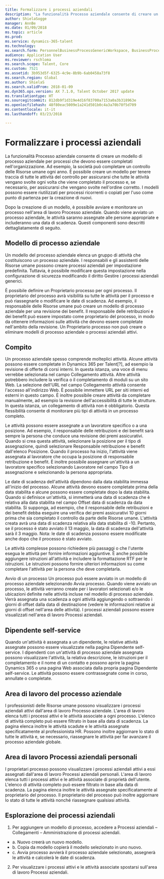 ```yaml
---
title: Formalizzare i processi aziendali
description: "La funzionalità Processo aziendale consente di creare un modello di processo aziendale per processi che devono essere completati nell'organizzazione."
author: ShielaSogge
manager: AnnBe
ms.date: 01/09/2018
ms.topic: article
ms.prod: 
ms.service: dynamics-365-talent
ms.technology: 
ms.search.form: PersonnelBusinessProcessGenericWorkspace, BusinessProcessGenericTemplateListpage, BusinessProcessGenericMyTemplates, BusinessProcessGroupAssignment
audience: Application User
ms.reviewer: rschloma
ms.search.scope: Talent, Core
ms.custom: 7521
ms.assetid: 3b953d5f-6325-4c9e-8b9b-6ab0458a73f8
ms.search.region: Global
ms.author: ShielaS
ms.search.validFrom: 2018-01-09
ms.dyn365.ops.version: AX 7.1.0, Talent October 2017 update
ms.translationtype: HT
ms.sourcegitcommit: 812db9f1d319e4d16f83700a7153a0a3b318963e
ms.openlocfilehash: 48f80eac5009e1a241d501b0c4a3a70b78f5d709
ms.contentlocale: it-it
ms.lasthandoff: 03/23/2018

---
```

# <a name="formalize-business-processes"></a>Formalizzare i processi aziendali
La funzionalità Processo aziendale consente di creare un modello di processo aziendale per processi che devono essere completati nell'organizzazione. Ad esempio, la società può completare un controllo delle Risorse umane ogni anno. È possibile creare un modello per tenere traccia di tutte le attività del controllo per assicurarsi che tutte le attività vengano svolte ogni volta che viene completato il processo e, se necessario, per assicurarsi che vengano svolte nell'ordine corretto. I modelli possono essere riutilizzati per processi ricorrenti o copiati per l'uso come punto di partenza per la creazione di nuovi.

Dopo la creazione di un modello, è possibile avviare e monitorare un processo nell'area di lavoro Processo aziendale.  Quando viene avviato un processo aziendale, le attività saranno assegnate alle persone appropriate e includeranno una data di scadenza. Questi componenti sono descritti dettagliatamente di seguito.

## <a name="business-process-template"></a>Modello di processo aziendale
Un modello del processo aziendale elenca un gruppo di attività che costituiscono un processo aziendale. I responsabili e gli assistenti delle Risorse umane possono creare processi aziendali per impostazione predefinita.  Tuttavia, è possibile modificare questa impostazione nella configurazione di sicurezza modificando il diritto Gestire i processi aziendali generici.

È possibile definire un Proprietario processo per ogni processo.  Il proprietario del processo avrà visibilità su tutte le attività per il processo e può riassegnarle o modificare le date di scadenza.  Ad esempio, il responsabile delle Risorse umane può creare un modello di processo aziendale per una revisione dei benefit.  Il responsabile delle retribuzioni e dei benefit può essere impostato come proprietario del processo, in modo da ottenere informazioni sulle attività che devono essere completate nell'ambito della revisione.  Un Proprietario processo non può creare o eliminare modelli di processo aziendale o processi aziendali attivi.

## <a name="task"></a>Compito
Un processo aziendale spesso comprende molteplici attività. Alcune attività possono essere completate in Dynamics 365 per Talent[?], ad esempio la revisione di offerte di corsi interni. In questa istanza, una voce di menu verrebbe selezionata nel campo Collegamento attività. Altre attività potrebbero includere la verifica o il completamento di moduli su un sito Web. La selezione dell'URL nel campo Collegamento attività consente l'accesso all'indirizzo Web. È possibile immettere URL per siti interni ed esterni in questo campo. È inoltre possibile creare attività da completare manualmente, ad esempio la revisione dell'accessibilità di tutte le strutture. In questa istanza, un collegamento di attività non è obbligatorio. Questa flessibilità consente di monitorare più tipi di attività in un processo completo.

Le attività possono essere assegnate a un lavoratore specifico o a una posizione. Ad esempio, il responsabile delle retribuzioni e dei benefit sarà sempre la persona che conduce una revisione dei premi assicurativi.   Quando si crea questa attività, selezionare la posizione per il tipo di assegnazione, quindi selezionare Responsabile retribuzione e benefit dall'elenco Posizione. Quando il processo ha inizio, l'attività viene assegnata al lavoratore che occupa la posizione di responsabile retribuzione e benefit. È inoltre possibile assegnare un'attività a un lavoratore specifico selezionando Lavoratore nel campo Tipo di assegnazione e selezionando la persona appropriata.

Le date di scadenza dell'attività dipendono dalla data stabilita immessa all'inizio del processo. Alcune attività devono essere completate prima della data stabilita e alcune possono essere completate dopo la data stabilita.  Quando si definisce un'attività, si immetterà una data di scadenza che è relativa alla data stabilita nel campo Offset data di scadenza da data stabilita. Si supponga, ad esempio, che il responsabile delle retribuzioni e dei benefit debba eseguire una verifica dei premi assicurativi 10 giorni prima che sia completato il controllo da parte delle Risorse umane. L'attività creata avrà una data di scadenza relativa alla data stabilita di -10. Pertanto, se il processo è stato avviato il 13 maggio, la data di scadenza dell'attività sarà il 3 maggio. Nota: le date di scadenza possono essere modificate anche dopo che il processo è stato avviato.

Le attività complesse possono richiedere più passaggi o che l'utente esegua le attività per fornire informazioni aggiuntive. È anche possibile aggiungere istruzioni all'attività e includere la formattazione RTF per le istruzioni. Le istruzioni possono fornire ulteriori informazioni su come completare l'attività per la persona che deve completarla.

Avvio di un processo Un processo può essere avviato in un modello di processo aziendale selezionando Avvia processo.  Quando viene avviato un processo, le attività verranno create per i lavoratori selezionati e/o le ubicazioni definite nelle attività incluse nel modello di processo aziendale. Verrà assegnata una scadenza a ogni attività aggiungendo o sottraendo i giorni di offset dalla data di destinazione (vedere le informazioni relative ai giorni di offset nell'area delle attività). I processi aziendali possono essere visualizzati nell'area di lavoro Processi aziendali. 

## <a name="employee-self-service"></a>Dipendente self-service
Quando un'attività è assegnata a un dipendente, le relative attività assegnate possono essere visualizzate nella pagina Dipendente self-service. I dipendenti con un'attività di processo aziendale assegnata possono visualizzare l'attività, la relativa descrizione, le istruzioni per il completamento e il nome di un contatto e possono aprire la pagina Dynamics 365 o una pagina Web associata dalla propria pagina Dipendente self-service. Le attività possono essere contrassegnate come in corso, annullate o completate.

## <a name="business-process-workspace"></a>Area di lavoro del processo aziendale
I professionisti delle Risorse umane possono visualizzare i processi aziendali attivi dall'area di lavoro Processo aziendale. L'area di lavoro elenca tutti i processi attivi e le attività associate a ogni processo. L'elenco di attività completo può essere filtrato in base alla data di scadenza. La pagina elenca inoltre le attività scadute e le attività assegnate specificatamente al professionista HR. Possono inoltre aggiornare lo stato di tutte le attività e, se necessario, riassegnare le attività per far avanzare il processo aziendale globale.

## <a name="my-business-processes-workspace"></a>Area di lavoro Processi aziendali personali
I proprietari processo possono visualizzare i processi aziendali attivi a essi assegnati dall'area di lavoro Processi aziendali personali. L'area di lavoro elenca tutti i processi attivi e le attività associate di proprietà dell'utente.  L'elenco di attività completo può essere filtrato in base alla data di scadenza. La pagina elenca inoltre le attività assegnate specificatamente al proprietario del processo. Il proprietario del processo può inoltre aggiornare lo stato di tutte le attività nonché riassegnare qualsiasi attività.

## <a name="navigating-business-processes"></a>Esplorazione dei processi aziendali
1.   Per aggiungere un modello di processo, accedere a Processi aziendali – Collegamenti – Amministrazione di processi aziendali.
 - a.   Nuovo creerà un nuovo modello.
 - b.   Copia da modello copierà il modello selezionato in uno nuovo.
 - c.   Avvia processo avvierà il processo aziendale selezionato, assegnerà le attività e calcolerà le date di scadenza.  
2.  Per visualizzare i processi attivi e le attività associate spostarsi sull'area di lavoro Processi aziendali.

